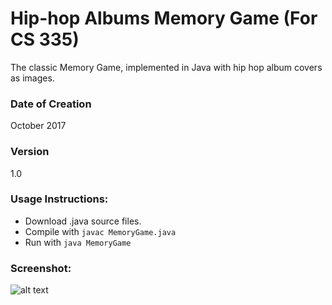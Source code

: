 # Hip-hop Albums Memory Game (For CS 335)
The classic Memory Game, implemented in Java with hip hop album covers as images.

### Date of Creation
October 2017

### Version
1.0
 
### Usage Instructions:
- Download .java source files.
- Compile with `javac MemoryGame.java`
- Run with `java MemoryGame`
 
### Screenshot:
![alt text](/hhMemoryGameScreen.png "Logo Title Text 1")


